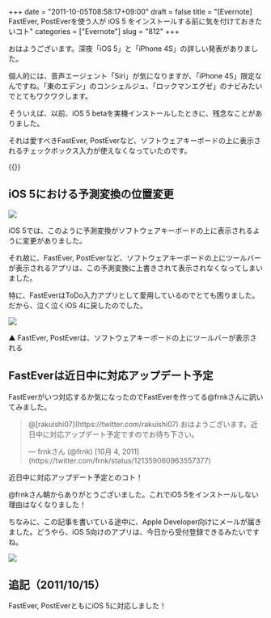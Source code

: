 +++
date = "2011-10-05T08:58:17+09:00"
draft = false
title = "[Evernote] FastEver, PostEverを使う人が iOS 5 をインストールする前に気を付けておきたいコト"
categories = ["Evernote"]
slug = "812"
+++

おはようございます。深夜「iOS 5」と「iPhone 4S」の詳しい発表がありました。

個人的には、音声エージェント「Siri」が気になりますが、「iPhone 4S」限定なんですね。「東のエデン」のコンシェルジュ、「ロックマンエグゼ」のナビみたいでとてもワクワクします。

そういえば、以前、iOS 5 betaを実機インストールしたときに、残念なことがありました。

それは愛すべきFastEver, PostEverなど、ソフトウェアキーボードの上に表示されるチェックボックス入力が使えなくなっていたのです。

{{<app id="364580273" title="FastEver 1.9（￥170）" src="http://a2.mzstatic.com/us/r1000/109/Purple/d5/30/30/mzl.efyvlpba.100x100-75.png">}}

## iOS 5における予測変換の位置変更

![](/images/2011/10/0812_1.jpg)

iOS 5では、このように予測変換がソフトウェアキーボードの上に表示されるように変更がありました。

それ故に、FastEver, PostEverなど、ソフトウェアキーボードの上にツールバーが表示されるアプリは、この予測変換に上書きされて表示されなくなってしまいました。

特に、FastEverはToDo入力アプリとして愛用しているのでとても困りました。だから、泣く泣くiOS 4に戻したのでした。

![](/images/2011/10/0812_2.jpg)

▲ FastEver, PostEverは、ソフトウェアキーボードの上にツールバーが表示される

## FastEverは近日中に対応アップデート予定

FastEverがいつ対応するか気になったのでFastEverを作ってる@frnkさんに訊いてみました。

<blockquote class="twitter-tweet" data-in-reply-to="121344940029657088" lang="ja"><p>@[rakuishi07](https://twitter.com/rakuishi07) おはようございます。近日中に対応アップデート予定ですのでお待ち下さい。</p>&mdash; frnkさん (@frnk) [10月 4, 2011](https://twitter.com/frnk/status/121359060963557377)</blockquote>


近日中に対応アップデート予定とのコト！

@frnkさん朝からありがとうございました。これでiOS 5をインストールしない理由はなくなりました！

ちなみに、この記事を書いている途中に、Apple Developer向けにメールが届きました。どうやら、iOS 5向けのアプリは、今日から受付登録できるみたいですね。

![](/images/2011/10/0812_3.jpg)

## 追記（2011/10/15）

FastEver, PostEverともにiOS 5に対応しました！
